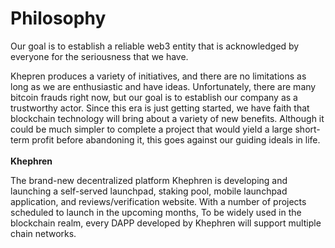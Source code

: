 # Philosophy

Our goal is to establish a reliable web3 entity that is acknowledged by everyone for the seriousness that we have.

Khepren produces a variety of initiatives, and there are no limitations as long as we are enthusiastic and have ideas. Unfortunately, there are many bitcoin frauds right now, but our goal is to establish our company as a trustworthy actor. Since this era is just getting started, we have faith that blockchain technology will bring about a variety of new benefits. Although it could be much simpler to complete a project that would yield a large short-term profit before abandoning it, this goes against our guiding ideals in life.\
\
**Khephren**&#x20;

The brand-new decentralized platform Khephren is developing and launching a self-served launchpad, staking pool, mobile launchpad application, and reviews/verification website. With a number of projects scheduled to launch in the upcoming months, To be widely used in the blockchain realm, every DAPP developed by Khephren will support multiple chain networks.
